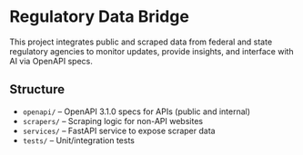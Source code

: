 # Regulatory Data Bridge

This project integrates public and scraped data from federal and state regulatory agencies to monitor updates, provide insights, and interface with AI via OpenAPI specs.

## Structure

- `openapi/` – OpenAPI 3.1.0 specs for APIs (public and internal)
- `scrapers/` – Scraping logic for non-API websites
- `services/` – FastAPI service to expose scraper data
- `tests/` – Unit/integration tests
